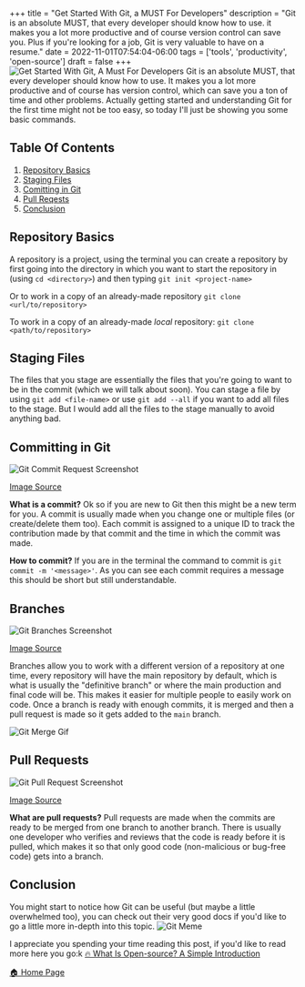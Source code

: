 +++
title = "Get Started With Git, a MUST For Developers"
description = "Git is an absolute MUST, that every developer should know how to use. it makes you a lot more productive and of course version control can save you. Plus if you're looking for a job, Git is very valuable to have on a resume."
date = 2022-11-01T07:54:04-06:00
tags = ['tools', 'productivity', 'open-source']
draft = false
+++
![Get Started With Git, A Must For Developers](https://dev-to-uploads.s3.amazonaws.com/uploads/articles/xi3b5rtwyzxlockaunuv.png)
Git is an absolute MUST, that every developer should know how to use. It makes you a lot more productive and of course has version control, which can save you a ton of time and other problems. Actually getting started and understanding Git for the first time might not be too easy, so today I'll just be showing you some basic commands.

## Table Of Contents
1. [Repository Basics](#repository-basics)
2. [Staging Files](#staging-files)
3. [Comitting in Git](#comitting-in-git)
4. [Pull Reqests](#pull-requests)
5. [Conclusion](#conclusion)

## Repository Basics
A repository is a project, using the terminal you can create a repository by first going into the directory in which you want to start the repository in (using `cd <directory>`) and then typing `git init <project-name>`

Or to work in a copy of an already-made repository
`git clone <url/to/repository>`

To work in a copy of an already-made *local* repository:
`git clone <path/to/repository>`

## Staging Files
The files that you stage are essentially the files that you're going to want to be in the commit (which we will talk about soon). You can stage a file by using `git add <file-name>` or use `git add --all` if you want to add all files to the stage. But I would add all the files to the stage manually to avoid anything bad.


## Committing in Git
![Git Commit Request Screenshot](https://docs.github.com/assets/cb-75044/images/help/repository/first-commit.png)

[Image Source](https://docs.github.com/en/get-started/quickstart/hello-world)

**What is a commit?** 
Ok so if you are new to Git then this might be a new term for you. A commit is usually made when you change one or multiple files (or create/delete them too). Each commit is assigned to a unique ID to track the contribution made by that commit and the time in which the commit was made.


**How to commit?** 
If you are in the terminal the command to commit is `git commit -m '<message>'`. As you can see each commit requires a message this should be short but still understandable.

## Branches
![Git Branches Screenshot](https://docs.github.com/assets/cb-23923/images/help/repository/branching.png)

[Image Source](https://opensource.com/article/19/7/create-pull-request-github)

Branches allow you to work with a different version of a repository at one time, every repository will have the main repository by default, which is what is usually the "definitive branch" or where the main production and final code will be. This makes it easier for multiple people to easily work on code. Once a branch is ready with enough commits, it is merged and then a pull request is made so it gets added to the `main` branch.

![Git Merge Gif](https://media.giphy.com/media/cFkiFMDg3iFoI/giphy.gif)


## Pull Requests
![Git Pull Request Screenshot](https://opensource.com/sites/default/files/uploads/open-a-pull-request_crop.png)

[Image Source](https://opensource.com/article/19/7/create-pull-request-github)

**What are pull requests?**
Pull requests are made when the commits are ready to be merged from one branch to another branch. There is usually one developer who verifies and reviews that the code is ready before it is pulled, which makes it so that only good code (non-malicious or bug-free code) gets into a branch.


## Conclusion
You might start to notice how Git can be useful (but maybe a little overwhelmed too), you can check out their very good docs if you'd like to go a little more in-depth into this topic.
![Git Meme](https://media.giphy.com/media/487L0pNZKONFN01oHO/giphy.gif)

I appreciate you spending your time reading this post, if you'd like to read more here you go:k
[🔥  What Is Open-source? A Simple Introduction](http://the-net-blog.netlify.app/post/what-is-open-source/)

[🏠  Home Page](https://the-net-blog.netlify.app/)

